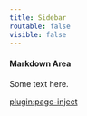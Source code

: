 ```yaml
---
title: Sidebar
routable: false
visible: false
---
```


#### Markdown Area

Some text here.

[plugin:page-inject](/twitterfeed)
